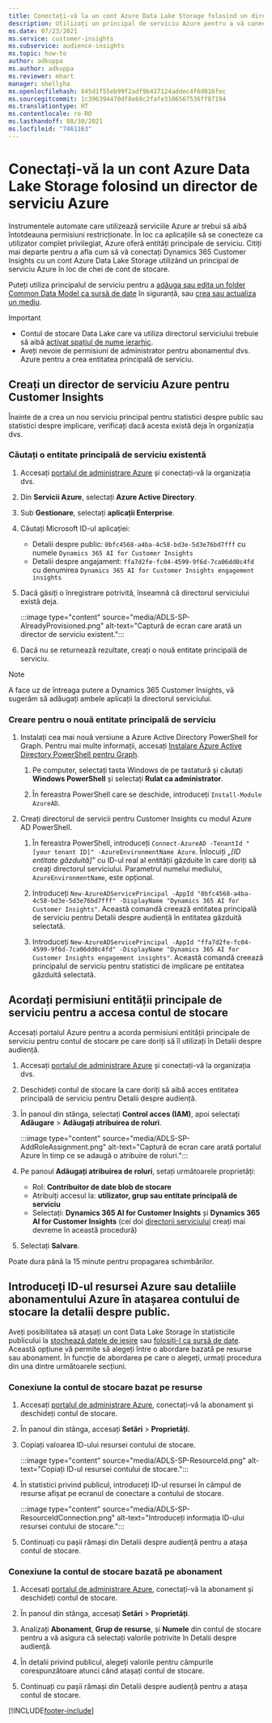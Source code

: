 ```yaml
---
title: Conectați-vă la un cont Azure Data Lake Storage folosind un director de serviciu
description: Utilizați un principal de serviciu Azure pentru a vă conecta la propriul data lake.
ms.date: 07/23/2021
ms.service: customer-insights
ms.subservice: audience-insights
ms.topic: how-to
author: adkuppa
ms.author: adkuppa
ms.reviewer: mhart
manager: shellyha
ms.openlocfilehash: 845d1f55eb99f2adf9b437124addec4f6d016fec
ms.sourcegitcommit: 1c396394470df8e68c2fafe3106567536ff87194
ms.translationtype: HT
ms.contentlocale: ro-RO
ms.lasthandoff: 08/30/2021
ms.locfileid: "7461163"
---
```

# <a name="connect-to-an-azure-data-lake-storage-account-by-using-an-azure-service-principal"></a>Conectați-vă la un cont Azure Data Lake Storage folosind un director de serviciu Azure
<!--note from editor: The Cloud Style Guide would have us just use "Azure Data Lake Storage" to mean the current version, unless the old version (Gen1) is mentioned. I've followed this guidance, even though it seems that our docs and Azure docs are all over the map on this.-->
Instrumentele automate care utilizează serviciile Azure ar trebui să aibă întotdeauna permisiuni restricționate. În loc ca aplicațiile să se conecteze ca utilizator complet privilegiat, Azure oferă entități principale de serviciu. Citiți mai departe pentru a afla cum să vă conectați Dynamics 365 Customer Insights cu un cont Azure Data Lake Storage utilizând un principal de serviciu Azure în loc de chei de cont de stocare. 

Puteți utiliza principalul de serviciu pentru a [adăuga sau edita un folder Common Data Model ca sursă de date](connect-common-data-model.md) în siguranță, sau [crea sau actualiza un mediu](get-started-paid.md).<!--note from editor: Suggested. Or it could be ", or create a new environment or update an existing one". I think "new" is implied with "create". The comma is necessary.-->

> [!IMPORTANT]
> - Contul de stocare Data Lake care va utiliza<!--note from editor: Suggested. Or perhaps it could be "The Data Lake Storage account to which you want to give access to the service principal..."--> directorul serviciului trebuie să aibă [activat spațiul de nume ierarhic](/azure/storage/blobs/data-lake-storage-namespace).
> - Aveți nevoie de permisiuni de administrator pentru abonamentul dvs. Azure pentru a crea entitatea principală de serviciu.

## <a name="create-an-azure-service-principal-for-customer-insights"></a>Creați un director de serviciu Azure pentru Customer Insights

Înainte de a crea un nou serviciu principal pentru statistici despre public sau statistici despre implicare, verificați dacă acesta există deja în organizația dvs.

### <a name="look-for-an-existing-service-principal"></a>Căutați o entitate principală de serviciu existentă

1. Accesați [portalul de administrare Azure](https://portal.azure.com) și conectați-vă la organizația dvs.

2. Din **Servicii Azure**, selectați **Azure Active Directory**.

3. Sub **Gestionare**, selectați **aplicații Enterprise**.

4. Căutați Microsoft<!--note from editor: Via Microsoft Writing Style Guide.--> ID-ul aplicației:
   - Detalii despre public: `0bfc4568-a4ba-4c58-bd3e-5d3e76bd7fff` cu numele `Dynamics 365 AI for Customer Insights`
   - Detalii despre angajament: `ffa7d2fe-fc04-4599-9f6d-7ca06dd0c4fd` cu denumirea `Dynamics 365 AI for Customer Insights engagement insights`

5. Dacă găsiți o înregistrare potrivită, înseamnă că directorul serviciului există deja. 
   
   :::image type="content" source="media/ADLS-SP-AlreadyProvisioned.png" alt-text="Captură de ecran care arată un director de serviciu existent.":::
   
6. Dacă nu se returnează rezultate, creați o nouă entitate principală de serviciu.

>[!NOTE]
>A face uz de întreaga putere a Dynamics 365 Customer Insights, vă sugerăm să adăugați ambele aplicații la directorul serviciului.<!--note from editor: Using the note format is suggested, just so this doesn't get lost by being tucked up in the step.-->

### <a name="create-a-new-service-principal"></a>Creare pentru o nouă entitate principală de serviciu
<!--note from editor: Some general formatting notes: The MWSG wants bold for text the user enters (in addition to UI strings and the settings users select), but there's plenty of precedent for using code format for entering text in PowerShell so I didn't change that. Note that italic should be used for placeholders, but not much else.-->
1. Instalați cea mai nouă versiune a Azure Active Directory PowerShell for Graph. Pentru mai multe informații, accesați [Instalare Azure Active Directory PowerShell pentru Graph](/powershell/azure/active-directory/install-adv2).

   1. Pe computer, selectați tasta Windows de pe tastatură și căutați **Windows PowerShell** și selectați **Rulat ca administrator**.<!--note from editor: Or should this be something like "search for **Windows PowerShell** and, if asked, select **Run as administrator**."?-->
   
   1. În fereastra PowerShell care se deschide, introduceți `Install-Module AzureAD`.

2. Creați directorul de servicii pentru Customer Insights cu modul Azure AD PowerShell.

   1. În fereastra PowerShell, introduceți `Connect-AzureAD -TenantId "[your tenant ID]" -AzureEnvironmentName Azure`. Înlocuiți *„[ID entitate găzduită]”*<!--note from editor: Edit okay? Or should the quotation marks stay in the command line, in which case it would be "Replace *[your tenant ID]* --> cu ID-ul real al entității găzduite în care doriți să creați directorul serviciului. Parametrul numelui mediului, `AzureEnvironmentName`, este opțional.
  
   1. Introduceți `New-AzureADServicePrincipal -AppId "0bfc4568-a4ba-4c58-bd3e-5d3e76bd7fff" -DisplayName "Dynamics 365 AI for Customer Insights"`. Această comandă creează entitatea principală de serviciu pentru Detalii despre audiență în entitatea găzduită selectată. 

   1. Introduceți `New-AzureADServicePrincipal -AppId "ffa7d2fe-fc04-4599-9f6d-7ca06dd0c4fd" -DisplayName "Dynamics 365 AI for Customer Insights engagement insights"`. Această comandă creează principalul de serviciu pentru statistici de implicare<!--note from editor: Edit okay?--> pe entitatea găzduită selectată.

## <a name="grant-permissions-to-the-service-principal-to-access-the-storage-account"></a>Acordați permisiuni entității principale de serviciu pentru a accesa contul de stocare

Accesați portalul Azure pentru a acorda permisiuni entității principale de serviciu pentru contul de stocare pe care doriți să îl utilizați în Detalii despre audiență.

1. Accesați [portalul de administrare Azure](https://portal.azure.com) și conectați-vă la organizația dvs.

1. Deschideți contul de stocare la care doriți să aibă acces entitatea principală de serviciu pentru Detalii despre audiență.

1. În panoul din stânga, selectați **Control acces (IAM)**, apoi selectați **Adăugare** > **Adăugați atribuirea de roluri**.

   :::image type="content" source="media/ADLS-SP-AddRoleAssignment.png" alt-text="Captură de ecran care arată portalul Azure în timp ce se adaugă o atribuire de roluri.":::

1. Pe panoul **Adăugați atribuirea de roluri**, setați următoarele proprietăți:
   - Rol: **Contribuitor de date blob de stocare**
   - Atribuiți accesul la: **utilizator, grup sau entitate principală de serviciu**
   - Selectați: **Dynamics 365 AI for Customer Insights** și **Dynamics 365 AI for Customer Insights** (cei doi [directorii serviciului](#create-a-new-service-principal) creați mai devreme în această procedură)

1.  Selectați **Salvare**.

Poate dura până la 15 minute pentru propagarea schimbărilor.

## <a name="enter-the-azure-resource-id-or-the-azure-subscription-details-in-the-storage-account-attachment-to-audience-insights"></a>Introduceți ID-ul resursei Azure sau detaliile abonamentului Azure în atașarea contului de stocare la detalii despre public.

Aveți posibilitatea să<!--note from editor: Edit suggested only if this section is optional.--> atașați un cont Data Lake Storage în statisticile publicului la [stochează datele de ieșire](manage-environments.md) sau [folosiți-l ca sursă de date](connect-common-data-service-lake.md). Această opțiune vă permite să alegeți între o abordare bazată pe resurse sau abonament. În funcție de abordarea pe care o alegeți, urmați procedura din una dintre următoarele secțiuni.<!--note from editor: Suggested.-->

### <a name="resource-based-storage-account-connection"></a>Conexiune la contul de stocare bazat pe resurse

1. Accesați [portalul de administrare Azure](https://portal.azure.com), conectați-vă la abonament și deschideți contul de stocare.

1. În panoul din stânga, accesați **Setări** > **Proprietăți**.

1. Copiați valoarea ID-ului resursei contului de stocare.

   :::image type="content" source="media/ADLS-SP-ResourceId.png" alt-text="Copiați ID-ul resursei contului de stocare.":::

1. În statistici privind publicul, introduceți ID-ul resursei în câmpul de resurse afișat pe ecranul de conectare a contului de stocare.

   :::image type="content" source="media/ADLS-SP-ResourceIdConnection.png" alt-text="Introduceți informația ID-ului resursei contului de stocare.":::   

1. Continuați cu pașii rămași din Detalii despre audiență pentru a atașa contul de stocare.

### <a name="subscription-based-storage-account-connection"></a>Conexiune la contul de stocare bazată pe abonament

1. Accesați [portalul de administrare Azure](https://portal.azure.com), conectați-vă la abonament și deschideți contul de stocare.

1. În panoul din stânga, accesați **Setări** > **Proprietăți**.

1. Analizați **Abonament**, **Grup de resurse**, și **Numele** din contul de stocare pentru a vă asigura că selectați valorile potrivite în Detalii despre audiență.

1. În detalii privind publicul, alegeți valorile pentru câmpurile corespunzătoare atunci când atașați contul de stocare.

1. Continuați cu pașii rămași din Detalii despre audiență pentru a atașa contul de stocare.


[!INCLUDE[footer-include](../includes/footer-banner.md)]